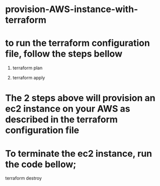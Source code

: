 # provision-AWS-instance-with-terraform


# to run the terraform configuration file, follow the steps bellow

1. terraform plan

2. terraform apply

# The 2 steps above will provision an ec2 instance on your AWS as described in the terraform configuration file

# To terminate the ec2 instance, run the code bellow;

terraform destroy
